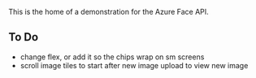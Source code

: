 This is the home of a demonstration for the Azure Face API.

## To Do
- change flex, or add it so the chips wrap on sm screens
- scroll image tiles to start after new image upload to view new image